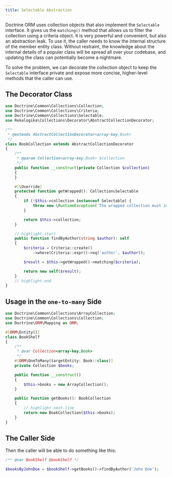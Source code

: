 ```yaml
---
title: Selectable Abstraction
---
```


Doctrine ORM uses collection objects that also implement the `Selectable`
interface. It gives us the `matching()` method that allows us to filter the
collection using a criteria object. It is very powerful and convenient, but also
an abstraction leak. To use it, the caller needs to know the internal structure
of the member entity class. Without restraint, the knowledge about the internal
details of a popular class will be spread all over your codebase, and updating
the class can potentially become a nightmare.

To solve the problem, we can decorate the collection object to keep the
`Selectable` interface private and expose more concise, higher-level methods
that the caller can use.

## The Decorator Class

```php
use Doctrine\Common\Collections\Collection;
use Doctrine\Common\Collections\Criteria;
use Doctrine\Common\Collections\Selectable;
use Rekalogika\Collections\Decorator\AbstractCollectionDecorator;

/**
 * @extends AbstractCollectionDecorator<array-key,Book>
 */
class BookCollection extends AbstractCollectionDecorator
{
    /**
     * @param Collection<array-key,Book> $collection
     */
    public function __construct(private Collection $collection)
    {
    }

    #[\Override]
    protected function getWrapped(): Collection&Selectable
    {
        if (!$this->collection instanceof Selectable) {
            throw new \RuntimeException('The wrapped collection must implement the Selectable interface.');
        }

        return $this->collection;
    }

    // highlight-start
    public function findByAuthor(string $author): self
    {
        $criteria = Criteria::create()
            ->where(Criteria::expr()->eq('author', $author));

        $result = $this->getWrapped()->matching($criteria);

        return new self($result);
    }
    // highlight-end
}
```

## Usage in the `one-to-many` Side

```php
use Doctrine\Common\Collections\ArrayCollection;
use Doctrine\Common\Collections\Collection;
use Doctrine\ORM\Mapping as ORM;

#[ORM\Entity()]
class BookShelf
{
    /**
     * @var Collection<array-key,Book>
     */
    #[ORM\OneToMany(targetEntity: Book::class)]
    private Collection $books;

    public function __construct()
    {
        $this->books = new ArrayCollection();
    }

    public function getBooks(): BookCollection
    {
        // highlight-next-line
        return new BookCollection($this->books);
    }
}
```

## The Caller Side

Then the caller will be able to do something like this:

```php
/** @var BookShelf $bookShelf */

$booksByJohnDoe = $bookShelf->getBooks()->findByAuthor('John Doe');
```